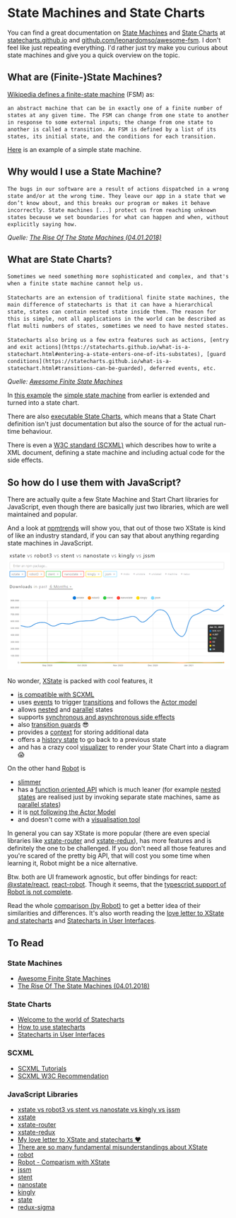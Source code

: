 # State Machines and State Charts

You can find a great documentation on [State Machines](https://statecharts.github.io/what-is-a-state-machine.html) and [State Charts](https://statecharts.github.io/what-is-a-statechart.html) at [statecharts.github.io](https://statecharts.github.io/) and [github.com/leonardomso/awesome-fsm](https://github.com/leonardomso/awesome-fsm). I don't feel like just repeating everything. I'd rather just try make you curious about state machines and give you a quick overview on the topic.

## What are (Finite-)State Machines?

[Wikipedia defines a finite-state machine](https://en.wikipedia.org/wiki/Finite-state_machine) (FSM) as:

    an abstract machine that can be in exactly one of a finite number of states at any given time. The FSM can change from one state to another in response to some external inputs; the change from one state to another is called a transition. An FSM is defined by a list of its states, its initial state, and the conditions for each transition.

[Here](https://statecharts.github.io/on-off-state-machine.html) is an example of a simple state machine.

## Why would I use a State Machine?

    The bugs in our software are a result of actions dispatched in a wrong state and/or at the wrong time. They leave our app in a state that we don’t know about, and this breaks our program or makes it behave incorrectly. State machines [...] protect us from reaching unknown states because we set boundaries for what can happen and when, without explicitly saying how.

_Quelle: [The Rise Of The State Machines (04.01.2018)](https://www.smashingmagazine.com/2018/01/rise-state-machines/)_

## What are State Charts?

    Sometimes we need something more sophisticated and complex, and that's when a finite state machine cannot help us.

    Statecharts are an extension of traditional finite state machines, the main difference of statecharts is that it can have a hierarchical state, states can contain nested state inside them. The reason for this is simple, not all applications in the world can be described as flat multi numbers of states, sometimes we need to have nested states.

    Statecharts also bring us a few extra features such as actions, [entry and exit actions](https://statecharts.github.io/what-is-a-statechart.html#entering-a-state-enters-one-of-its-substates), [guard conditions](https://statecharts.github.io/what-is-a-statechart.html#transitions-can-be-guarded), deferred events, etc.

_Quelle: [Awesome Finite State Machines](https://github.com/leonardomso/awesome-fsm#statecharts)_

In [this example](https://statecharts.github.io/on-off-statechart.html) the [simple state machine](https://statecharts.github.io/on-off-state-machine.html) from earlier is extended and turned into a state chart.

There are also [executable State Charts](https://statecharts.github.io/#executable-statecharts), which means that a State Chart definition isn't just documentation but also the source of for the actual run-time behaviour.

There is even a [W3C standard (SCXML)](https://gist.github.com/thure/dcffc30117b9a9800084) which describes how to write a XML document, defining a state machine and including actual code for the side effects.

## So how do I use them with JavaScript?

There are actually quite a few State Machine and Start Chart libraries for JavaScript, even though there are basically just two libraries, which are well maintained and popular.

And a look at [npmtrends](https://www.npmtrends.com/xstate-vs-robot3-vs-stent-vs-nanostate-vs-kingly-vs-jssm) will show you, that out of those two XState is kind of like an industry standard, if you can say that about anything regarding state machines in JavaScript.

![npmtrends: xstate vs robot3 vs stent vs nanostate vs kingly vs jssm](./assets/npm-trends_state-machine-libs.png "npmtrends: xstate vs robot3 vs stent vs nanostate vs kingly vs jssm")

No wonder, [XState](https://github.com/davidkpiano/xstate) is packed with cool features, it

- [is compatible with SCXML](https://xstate.js.org/docs/about/goals.html#api-goals)
- uses [events](https://xstate.js.org/docs/guides/events.html#sending-events) to trigger [transitions](https://xstate.js.org/docs/guides/transitions.html) and follows the [Actor model](https://xstate.js.org/docs/guides/actors.html#actor-api)
- allows [nested](https://xstate.js.org/docs/guides/hierarchical.html) and [parallel](https://xstate.js.org/docs/guides/parallel.html) states
- supports [synchronous and asynchronous side effects](https://xstate.js.org/docs/guides/effects.html#effects)
- also [transition guards](https://xstate.js.org/docs/guides/guards.html) 😎
- provides a [context](https://xstate.js.org/docs/guides/context.html) for storing additional data
- offers a [history state](https://xstate.js.org/docs/guides/history.html) to go back to a previous state
- and has a crazy cool [visualizer](https://xstate.js.org/viz/) to render your State Chart into a diagram 😱

On the other hand [Robot](https://thisrobot.life/) is

- [slimmer](https://thisrobot.life/guides/comparison-with-xstate.html#bundle-size)
- has a [function oriented API](https://thisrobot.life/guides/comparison-with-xstate.html#defining-machines) which is much leaner (for example [nested states](https://thisrobot.life/guides/nested-states.html) are realised just by invoking separate state machines, same as [parallel states](https://thisrobot.life/guides/comparison-with-xstate.html#parallel-states))
- it is [not following the Actor Model](https://thisrobot.life/guides/comparison-with-xstate.html#actors)
- and doesn't come with a [visualisation tool](https://thisrobot.life/guides/comparison-with-xstate.html#visualization)

In general you can say XState is more popular (there are even special libraries like [xstate-router](https://www.npmjs.com/package/xstate-router) and [xstate-redux](https://www.npmjs.com/package/xstate-redux)), has more features and is definitely the one to be challenged. If you don't need all those features and you're scared of the pretty big API, that will cost you some time when learning it, Robot might be a nice alternative.

Btw. both are UI framework agnostic, but offer bindings for react: [@xstate/react](https://xstate.js.org/docs/packages/xstate-react/), [react-robot](https://thisrobot.life/integrations/react-robot.html). Though it seems, that the [typescript support of Robot is not complete](https://github.com/matthewp/robot/issues/41).

Read the whole [comparison (by Robot)](https://thisrobot.life/guides/comparison-with-xstate.html) to get a better idea of their similarities and differences. It's also worth reading the [love letter to XState and statecharts](https://timdeschryver.dev/blog/my-love-letter-to-xstate-and-statecharts) and [Statecharts in User Interfaces](https://statecharts.github.io/use-case-statecharts-in-user-interfaces.html).

## To Read

### State Machines

- [Awesome Finite State Machines](https://github.com/leonardomso/awesome-fsm)
- [The Rise Of The State Machines (04.01.2018)](https://www.smashingmagazine.com/2018/01/rise-state-machines/)

### State Charts

- [Welcome to the world of Statecharts](https://statecharts.github.io/)
- [How to use statecharts](https://statecharts.github.io/how-to-use-statecharts.html)
- [Statecharts in User Interfaces](https://statecharts.github.io/use-case-statecharts-in-user-interfaces.html)

### SCXML

- [SCXML Tutorials](https://gist.github.com/thure/dcffc30117b9a9800084)
- [SCXML W3C Recommendation](https://www.w3.org/TR/scxml/)

### JavaScript Libraries

- [xstate vs robot3 vs stent vs nanostate vs kingly vs jssm](https://www.npmtrends.com/xstate-vs-robot3-vs-stent-vs-nanostate-vs-kingly-vs-jssm)
- [xstate](https://github.com/davidkpiano/xstate)
- [xstate-router](https://www.npmjs.com/package/xstate-router)
- [xstate-redux](https://www.npmjs.com/package/xstate-redux)
- [My love letter to XState and statecharts ♥](https://timdeschryver.dev/blog/my-love-letter-to-xstate-and-statecharts)
- [There are so many fundamental misunderstandings about XState](https://medium.com/@DavidKPiano/there-are-so-many-fundamental-misunderstandings-about-xstate-and-state-machines-in-general-in-13aec57d2f85)
- [robot](https://github.com/matthewp/robot)
- [Robot - Comparism with XState](https://thisrobot.life/guides/comparison-with-xstate.html)
- [jssm](https://github.com/StoneCypher/jssm)
- [stent](https://github.com/krasimir/stent)
- [nanostate](https://github.com/choojs/nanostate)
- [kingly](https://github.com/brucou/kingly)
- [state](https://github.com/steelbreeze/state)
- [redux-sigma](https://www.npmjs.com/package/redux-sigma)
